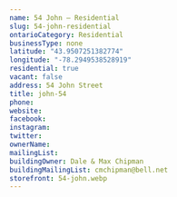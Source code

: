 ```yaml
---
name: 54 John – Residential
slug: 54-john-residential
ontarioCategory: Residential
businessType: none
latitude: "43.9507251382774"
longitude: "-78.2949538528919"
residential: true
vacant: false
address: 54 John Street
title: john-54
phone:
website:
facebook:
instagram:
twitter:
ownerName:
mailingList:
buildingOwner: Dale & Max Chipman
buildingMailingList: cmchipman@bell.net
storefront: 54-john.webp
---
```


